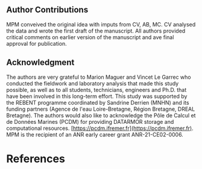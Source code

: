 ## Author Contributions

MPM conveived the original idea with imputs from CV, AB, MC. CV analysed the data and wrote the first draft of the manuscript. All authors provided critical comments on earlier version of the manuscript and ave final approval for publication.

## Acknowledgment

The authors are very grateful to Marion Maguer and Vincet Le Garrec who conducted the fieldwork and laboratory analysis that made this study possible, as well as to all students, technicians, engineers and Ph.D. that have been involved in this long-term effort. This study was supported by the REBENT programme coordinated by Sandrine Derrien (MNHN) and its funding partners (Agence de l'eau Loire-Bretagne, Région Bretagne, DREAL Bretagne). The authors would also like to acknowledge the Pôle de Calcul et de Données Marines (PCDM) for providing DATARMOR storage and computational resources. [https://pcdm.ifremer.fr](https://pcdm.ifremer.fr). MPM is the recipient of an ANR early career grant ANR-21-CE02-0006.

# References